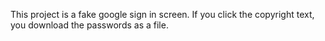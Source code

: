This project is a fake google sign in screen.
If you click the copyright text, you download the passwords as a file.
